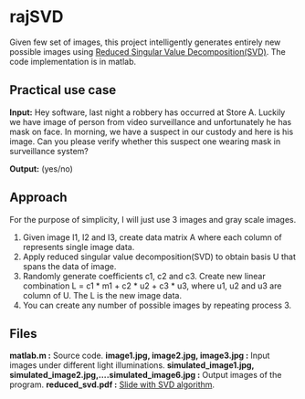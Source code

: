 # rajSVD
Given few set of images, this project intelligently generates entirely new possible images using  [Reduced Singular Value Decomposition(SVD)](https://github.com/ljtamang/rajSVD/blob/master/reduced_SVD_slide.pdf).  The code implementation is in matlab.

## Practical use case
**Input:** Hey software, last night a robbery has occurred at Store A. Luckily we have image of person from video surveillance and unfortunately he has mask on face. In morning, we have a suspect in our custody and here is his image. Can you please verify whether this suspect one wearing mask in surveillance system?

**Output:** (yes/no)

## Approach
For the purpose of simplicity, I will just use 3 images and gray scale images.

  1.	Given image I1, I2 and I3, create data matrix A where each column of represents single image data.
  2.	Apply reduced singular value decomposition(SVD) to obtain basis U that spans the data of image.
  3.	Randomly generate coefficients c1, c2 and c3. Create new linear combination L = c1 * m1 + c2 * u2 + c3 * u3, where u1,         u2 and u3 are column of U. The L is the new image data.
  4.	You can create any number of possible images by repeating process 3.

## Files
**matlab.m :** Source code.
**image1.jpg, image2.jpg, image3.jpg :**  Input images under different light illuminations.
**simulated_image1.jpg, simulated_image2.jpg,….simulated_image6.jpg :** Output images of the program.
**reduced_svd.pdf :**  [Slide with SVD algorithm](https://github.com/ljtamang/rajSVD/blob/master/reduced_SVD_slide.pdf).


